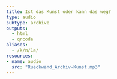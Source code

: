 ```yaml
---
title: Ist das Kunst oder kann das weg?
type: audio
subtype: archive
outputs:
  - html
  - qrcode
aliases:
  - /k/n/1a/
resources:
- name: audio
  src: "Rueckwand_Archiv-Kunst.mp3"
---
```

